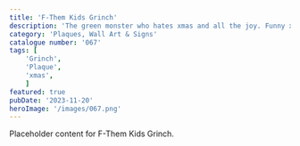 ```yaml
---
title: 'F-Them Kids Grinch'
description: 'The green monster who hates xmas and all the joy. Funny xmas F-Them kids Grinch plaque'
category: 'Plaques, Wall Art & Signs'
catalogue number: '067'
tags: [
    'Grinch', 
    'Plaque', 
    'xmas',
    ]
featured: true
pubDate: '2023-11-20'
heroImage: '/images/067.png'
---
```

Placeholder content for F-Them Kids Grinch.